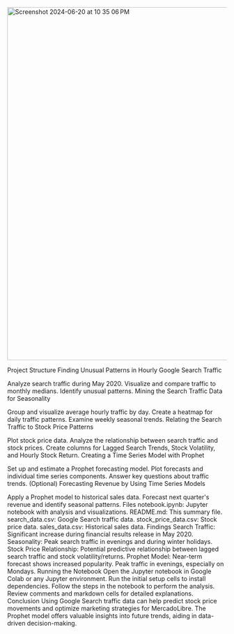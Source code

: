 
<img width="809" alt="Screenshot 2024-06-20 at 10 35 06 PM" src="https://github.com/Jvvne/MercadoLibre-Growth-Analysis/assets/148028363/b7d664d9-6857-42ad-b43c-fe4399ae9612">

Project Structure
Finding Unusual Patterns in Hourly Google Search Traffic

Analyze search traffic during May 2020.
Visualize and compare traffic to monthly medians.
Identify unusual patterns.
Mining the Search Traffic Data for Seasonality

Group and visualize average hourly traffic by day.
Create a heatmap for daily traffic patterns.
Examine weekly seasonal trends.
Relating the Search Traffic to Stock Price Patterns

Plot stock price data.
Analyze the relationship between search traffic and stock prices.
Create columns for Lagged Search Trends, Stock Volatility, and Hourly Stock Return.
Creating a Time Series Model with Prophet

Set up and estimate a Prophet forecasting model.
Plot forecasts and individual time series components.
Answer key questions about traffic trends.
(Optional) Forecasting Revenue by Using Time Series Models

Apply a Prophet model to historical sales data.
Forecast next quarter's revenue and identify seasonal patterns.
Files
notebook.ipynb: Jupyter notebook with analysis and visualizations.
README.md: This summary file.
search_data.csv: Google Search traffic data.
stock_price_data.csv: Stock price data.
sales_data.csv: Historical sales data.
Findings
Search Traffic: Significant increase during financial results release in May 2020.
Seasonality: Peak search traffic in evenings and during winter holidays.
Stock Price Relationship: Potential predictive relationship between lagged search traffic and stock volatility/returns.
Prophet Model: Near-term forecast shows increased popularity. Peak traffic in evenings, especially on Mondays.
Running the Notebook
Open the Jupyter notebook in Google Colab or any Jupyter environment.
Run the initial setup cells to install dependencies.
Follow the steps in the notebook to perform the analysis.
Review comments and markdown cells for detailed explanations.
Conclusion
Using Google Search traffic data can help predict stock price movements and optimize marketing strategies for MercadoLibre. The Prophet model offers valuable insights into future trends, aiding in data-driven decision-making.
